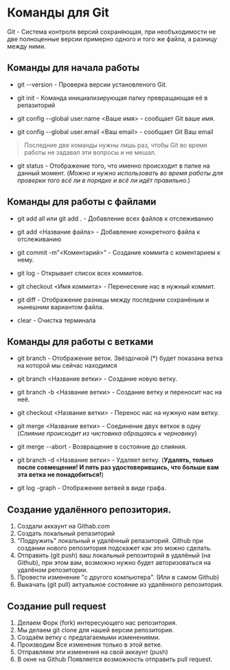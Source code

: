 # Команды для Git

Git - Система контроля версий сохраняющая, при необъходимости не две полноценные версии примерно одного и того же файла, а разницу между ними. 

## Команды для начала работы

* git --version - Проверка версии установленого Git.

* git init - Команда инициализирующая папку превращающая её в репазиторий 

* git config --global user.name <Ваше имя> - сообщает Git ваше имя.

* git config --global user.email <Ваш email> - сообщает Git Ваш email 

> Последние две команды нужны лишь раз, чтобы Git во время работы не задавал эти вопросы и не мешал.

* git status - Отображение того, что именно происходит в папке на данный момент. (_Можно и нужно использовать во время работы для проверки того всё ли в порядке и всё ли идёт правильно._)

## Команды для работы с файлами

* git add all или git add . - Добавление всех файлов к отслеживанию

* git add <Название файла> - Добавление конкретного файла к отслеживанию

* git commit -m"<Коментарий>" - Создание коммита с коментарием к нему. 

* git log - Открывает список всех коммитов.

* git checkout <Имя коммита> - Перенесение нас в нужный коммит.

* git diff - Отображение разницы между последним сохранёным и нынешним вариантом файла.

* clear - Очистка терминала

## Команды для работы с ветками

* git branch - Отображение веток. Звёздочкой (*) будет показана ветка на которой мы сейчас находимся

* git branch <Название ветки> - Создание новую ветку.

* git branch -b <Название ветки> - Создание ветку и переносит нас на неё.

* git checkout <Название ветки> - Перенос нас на нужную нам ветку.

* git merge <Название ветки> - Соединение двух веткок в одну (_Слияние происходит из чистовика обращаясь к черновику_) 

* git merge --abort - Возвращение в состояние до слияния. 

* git branch -d <Название ветки> - Удаляет ветку. (**Удалять, только после совмещения! И пять раз удостоверившись, что больше вам эта ветка не понадобиться!**)

* git log -graph - Отображение ветвей в виде графа.

## Создание удалённого репозитория.

1. Создали аккаунт на Githab.com
2. Создать локальный репазиторий
3. "Подружить" локальный и удалённый репазиторий. Github при создании нового репозитория подскажет как это можно сделать.
4. Отправить (git push) ваш локальный репозиторий в удалёный (на Github), при этом вам, возможно нужно будет авторизоваться на удалёном репозитории.
5. Провести изменение "с другого компьютера". (Или в самом Github)
6. Выкачать (git pull) актуальное состояние из удалённого репозитория. 

## Создание pull request

1. Делаем Форк (fork) интересующего нас репозитория.
2. Мы делаем git clone для нашей версии репозитория.
3. Создаём ветку с предлагаемыми изменениями.
4. Производим Все изменения только в этой ветке.
5. Отправляем эти изменения на свой аккаунт (push)
6. В окне на Github Появляется возможность отправить pull request.